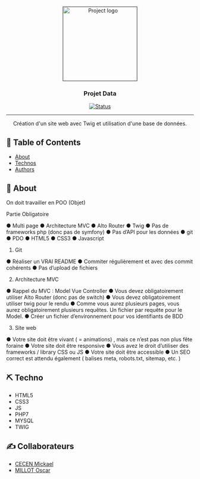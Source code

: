 <p align="center">
  <a href="" rel="noopener">
 <img width=200px height=200px src="https://cdn2.iconfinder.com/data/icons/social-hand-drawn-icons/64/steam-2-512.png" alt="Project logo"></a>
</p>

<h3 align="center">Projet Data</h3>

<div align="center">

  [![Status](https://img.shields.io/badge/status-in_progress-yellow?style=flat-square&logo=appveyor)]() 

</div>

---

<p align="center"> Création d'un site web avec Twig et utilisation d'une base de données.
    <br> 
</p>

## 📝 Table of Contents
- [About](#about)
- [Technos](#built_using)
- [Authors](#authors)

## 🧐 About <a name = "about"></a>

On doit travailler en POO (Objet)


Partie Obligatoire

● Multi page
● Architecture MVC
● Alto Router
● Twig
● Pas de frameworks php (donc pas de symfony)
● Pas d’API pour les données
● git
● PDO
● HTML5
● CSS3
● Javascript

1. Git 

● Réaliser un VRAI README 
● Commiter régulièrement et avec des commit cohérents
● Pas d’upload de fichiers

2. Architecture MVC

● Rappel du MVC : Model Vue Controller
● Vous devez obligatoirement utiliser Alto Router (donc pas de switch)
● Vous devez obligatoirement utiliser twig pour le rendu
● Comme vous aurez plusieurs pages, vous aurez obligatoirement plusieurs
requêtes. Un fichier par requête pour le Model.
● Créer un fichier d’environnement pour vos identifiants de BDD

3. Site web

● Votre site doit être vivant ( = animations) , mais ce n’est pas non plus fête
foraine
● Votre site doit être responsive
● Vous avez le droit d’utiliser des frameworks / library CSS ou JS
● Votre site doit être accessible
● Un SEO correct est attendu également ( balises meta, robots.txt, sitemap,
etc. )



## ⛏️ Techno <a name = "built_using"></a>
* HTML5
* CSS3
* JS
* PHP7
* MYSQL
* TWIG



## ✍️ Collaborateurs <a name = "authors"></a>

* [CECEN Mickael](https://github.com/MickaelCe)
* [MILLOT Oscar](https://github.com/OscarM-Code)